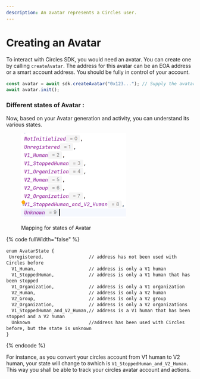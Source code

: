 ```yaml
---
description: An avatar represents a Circles user.
---
```


# Creating an Avatar

&#x20;To interact with Circles SDK, you would need an avatar. You can create one by calling `createAvatar`. The address for this avatar can be an EOA address or a smart account address. You should be fully in control of your account.

```javascript
const avatar = await sdk.createAvatar("0x123..."); // Supply the avatar address
await avatar.init();
```

### Different states of Avatar :

Now, based on your Avatar generation and activity, you can understand its various states.&#x20;

<div align="left">

<figure><img src="../../.gitbook/assets/image.png" alt="" width="282"><figcaption><p>Mapping for states of Avatar</p></figcaption></figure>

</div>

{% code fullWidth="false" %}
```solidity
enum AvatarState {
 Unregistered,                 // address has not been used with Circles before
  V1_Human,                    // address is only a V1 human
  V1_StoppedHuman,             // address is only a V1 human that has been stopped
  V1_Organization,             // address is only a V1 organization
  V2_Human,                    // address is only a V2 human
  V2_Group,                    // address is only a V2 group
  V2_Organization,             // address is only a V2 organizations
  V1_StoppedHuman_and_V2_Human,// address is a V1 human that has been stopped and a V2 human
  Unknown                      //address has been used with Circles before, but the state is unknown
}
```
{% endcode %}

For instance, as you convert your circles account from V1 human to V2 human, your state will change to `8`which is `V1_StoppedHuman_and_V2_Human.` This way you shall be able to track your circles avatar account and actions.
